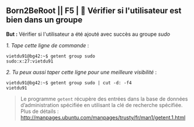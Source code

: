 ## **Born2BeRoot**  || **F5** | 👥  Vérifier si l'utilisateur est bien dans un groupe

__But :__ Vérifier si l'utilisateur a été ajouté avec succès au groupe *sudo*

*1. Tape cette ligne de commande* :
```
vietdu91@bg42:~$ getent group sudo
sudo:x:27:vietdu91
```
*2. Tu peux aussi taper cette ligne pour une meilleure visibilité* :
```
vietdu91@bg42:~$ getent group sudo | cut -d: -f4
vietdu91
```

> Le programme ```getent``` récupère des entrées dans la base de données d’administration spécifiée en utilisant la clé de recherche spécifiée.
Plus de détails : http://manpages.ubuntu.com/manpages/trusty/fr/man1/getent.1.html
